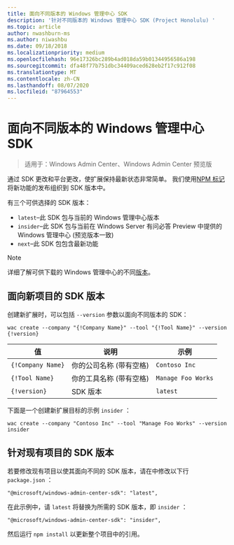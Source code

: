 ```yaml
---
title: 面向不同版本的 Windows 管理中心 SDK
description: '针对不同版本的 Windows 管理中心 SDK (Project Honolulu) '
ms.topic: article
author: nwashburn-ms
ms.author: niwashbu
ms.date: 09/18/2018
ms.localizationpriority: medium
ms.openlocfilehash: 96e17326bc289b4ad018da59b01344956586a198
ms.sourcegitcommit: dfa48f77b751dbc34409aced628eb2f17c912f08
ms.translationtype: MT
ms.contentlocale: zh-CN
ms.lasthandoff: 08/07/2020
ms.locfileid: "87964553"
---
```

# <a name="target-a-different-version-of-the-windows-admin-center-sdk"></a>面向不同版本的 Windows 管理中心 SDK

>适用于：Windows Admin Center、Windows Admin Center 预览版

通过 SDK 更改和平台更改，使扩展保持最新状态非常简单。  我们使用[NPM 标记](https://www.npmjs.com/package/@microsoft/windows-admin-center-sdk)将新功能的发布组织到 SDK 版本中。

有三个可供选择的 SDK 版本：

* ```latest```–此 SDK 包与当前的 Windows 管理中心版本
* ```insider```–此 SDK 包与当前在 Windows Server 有问必答 Preview 中提供的 Windows 管理中心 (预览版本一致) 
* ```next```–此 SDK 包包含最新功能

> [!NOTE]
> 详细了解可供下载的 Windows 管理中心的不同[版本](https://aka.ms/WACDownloadPage)。

## <a name="targeting-sdk-version-on-a-new-project"></a>面向新项目的 SDK 版本

创建新扩展时，可以包括 ```--version``` 参数以面向不同版本的 SDK：

```
wac create --company "{!Company Name}" --tool "{!Tool Name}" --version {!version}
```

| 值 | 说明 | 示例 |
| ----- | ----------- | ------- |
| ```{!Company Name}``` | 你的公司名称 (带有空格)  | ```Contoso Inc``` |
| ```{!Tool Name}``` | 你的工具名称 (带有空格)  | ```Manage Foo Works``` |
| ```{!version}``` | SDK 版本 | ```latest``` |

下面是一个创建新扩展目标的示例 ```insider``` ：

```
wac create --company "Contoso Inc" --tool "Manage Foo Works" --version insider
```

## <a name="targeting-sdk-version-on-an-existing-project"></a>针对现有项目的 SDK 版本

若要修改现有项目以使其面向不同的 SDK 版本，请在中修改以下行 ```package.json``` ：

```
"@microsoft/windows-admin-center-sdk": "latest",
```
在此示例中，请 ```latest``` 将替换为所需的 SDK 版本，即 ```insider``` ：

```
"@microsoft/windows-admin-center-sdk": "insider",
```

然后运行 ```npm install``` 以更新整个项目中的引用。